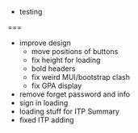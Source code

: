 - testing

===

- improve design
  - move positions of buttons
  - fix height for loading
  - bold headers
  - fix weird MUI/bootstrap clash
  - fix GPA display
- remove forget password and info
- sign in loading
- loading stuff for ITP Summary
- fixed ITP adding
